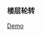 ### 楼层轮转
<a href="http://leoyuan.github.io/assets/floors_scroll/floors_scroll.html" target="_blank">Demo</a>